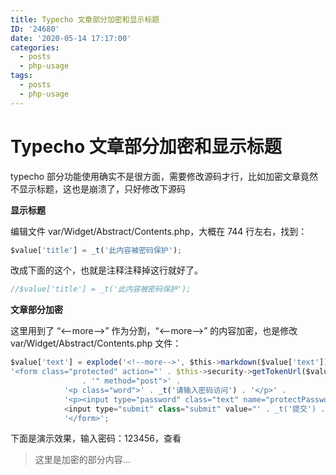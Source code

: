 ```yaml
---
title: Typecho 文章部分加密和显示标题
ID: '24680'
date: '2020-05-14 17:17:00'
categories:
  - posts
  - php-usage
tags:
  - posts
  - php-usage
---
```


# Typecho 文章部分加密和显示标题

typecho 部分功能使用确实不是很方面，需要修改源码才行，比如加密文章竟然不显示标题，这也是崩溃了，只好修改下源码

**显示标题**

编辑文件 var/Widget/Abstract/Contents.php，大概在 744 行左右，找到：

``` js 
$value['title'] = _t('此内容被密码保护');
```

改成下面的这个，也就是注释注释掉这行就好了。

``` js 
//$value['title'] = _t('此内容被密码保护'); 
```

**文章部分加密**

这里用到了 “<--more-->” 作为分割，“<--more-->” 的内容加密，也是修改 var/Widget/Abstract/Contents.php 文件：

``` js 
$value['text'] = explode('<!--more-->', $this->markdown($value['text']))[0]. //前面是新增的部分代码
'<form class="protected" action="' . $this->security->getTokenUrl($value['permalink'])
                . '" method="post">' .
            '<p class="word">' . _t('请输入密码访问') . '</p>' .
            '<p><input type="password" class="text" name="protectPassword" />
            <input type="submit" class="submit" value="' . _t('提交') . '" /></p>' .
            '</form>';
```

下面是演示效果，输入密码：123456，查看

> 这里是加密的部分内容...
 
 
 
